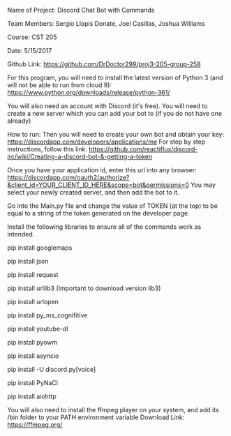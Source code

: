 Name of Project: Discord Chat Bot with Commands

Team Members: Sergio Llopis Donate, Joel Casillas, Joshua Williams

Course: CST 205

Date: 5/15/2017

Github Link: https://github.com/DrDoctor299/proj3-205-group-258

For this program, you will need to install the latest version of Python 3 (and will not be able to run from cloud 9): https://www.python.org/downloads/release/python-361/

You will also need an account with Discord (it's free).
You will need to create a new server which you can add your bot to (if you do not have one already)

How to run:
Then you will need to create your own bot and obtain your key: https://discordapp.com/developers/applications/me
For step by step instructions, follow this link:
https://github.com/reactiflux/discord-irc/wiki/Creating-a-discord-bot-&-getting-a-token

Once you have your application id, enter this url into any browser:
https://discordapp.com/oauth2/authorize?&client_id=YOUR_CLIENT_ID_HERE&scope=bot&permissions=0 
You may select your newly created server, and then add the bot to it.

Go into the Main.py file and change the value of TOKEN (at the top) to be equal to a string of the token generated on the developer page.

Install the following libraries to ensure all of the commands work as intended.

pip install googlemaps

pip install json

pip install request

pip install urllib3 (Important to download version lib3)

pip install urlopen

pip install py_ms_cognifitive

pip install youtube-dl

pip install pyowm

pip install asyncio

pip install -U discord.py[voice]

pip install PyNaCl

pip install aiohttp

You will also need to install the ffmpeg player on your system, and add its /bin folder to your PATH environment variable
Download Link: https://ffmpeg.org/




